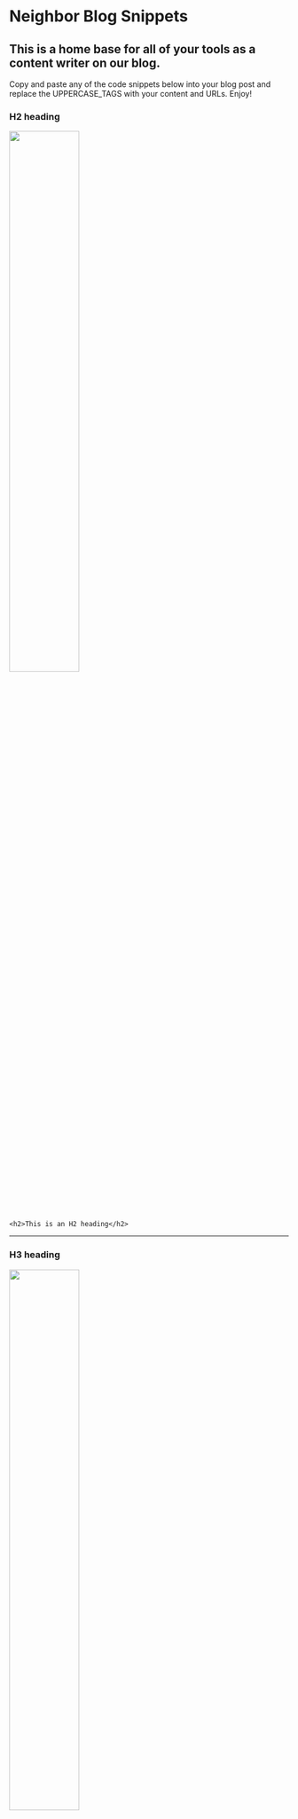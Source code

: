 # Neighbor Blog Snippets

## This is a home base for all of your tools as a content writer on our blog.

Copy and paste any of the code snippets below into your blog post and replace the UPPERCASE_TAGS with your content and URLs. Enjoy!

### H2 heading

<img src="/blog-snippets/images/h2-heading.png" width="50%"/>

```
<h2>This is an H2 heading</h2>
```

***
### H3 heading

<img src="/blog-snippets/images/h3-heading.png" width="50%"/>

```
<h3>This is an H3 heading instead of the H2</h3>
```
***
### Pull quote #1

<img src="/blog-snippets/images/pull-quote-1.png" width="50%"/>

```
<figure class="pullquote-one"><img src="https://cdn.shopify.com/s/files/1/0594/4030/0190/files/plants_600x600.png?v=1629992662" alt="" />
  <div class="pullquote-one--text">
    <blockquote>Let the lounge begin, with Sunbrella fabrics. Lorem ipsum dolor sit amet, consectetuer adipiscing elit, sed diam nonummy nibh euismod tincidunt ut laoreet dolore.”</blockquote>
  </div>
  <figcaption>- Mike Freeto</figcaption>
</figure>

```
***
### Pull quote #2

<img src="/blog-snippets/images/pull-quote-2.png" width="50%"/>

```
<figure class="pullquote-two"><img src="https://cdn.shopify.com/s/files/1/0594/4030/0190/files/plants_600x600.png?v=1629992662" alt="" />
  <div class="pullquote-two--text">
    <blockquote>Let the lounge begin, with Sunbrella fabrics. Lorem ipsum dolor sit amet, consectetuer adipiscing elit, sed diam nonummy nibh euismod tincidunt ut laoreet dolore.”</blockquote>
  </div>
  <figcaption>- Mike Freeto</figcaption>
</figure>

```
***
### Pull quote #3

<img src="/blog-snippets/images/pull-quote-3.png" width="50%"/>

```
<figure class="pullquote-three">
  <blockquote>“ Let the lounge begin, with Sunbrella fabrics. Lorem ipsum dolor sit amet, consectetuer adipiscing elit, sed diam nonummy nibh euismod tincidunt ut laoreet dolore.”</blockquote>
  <figcaption>- Mike Freeto</figcaption>
</figure>

```
***
### Side-by-side image component

<img src="/blog-snippets/images/side-by-side-images.png" width="50%"/>

```
<figure class="image-two-up">
  <img src="https://cdn.shopify.com/s/files/1/0594/4030/0190/files/plants_600x600.png?v=1629992662" alt="" /> 
  <img src="https://cdn.shopify.com/s/files/1/0594/4030/0190/files/plants_600x600.png?v=1629992662" alt="" />
</figure>

```
***
### Related article Link

<img src="/blog-snippets/images/related-article.png" width="50%"/>

```
<span class="related-article">Related Article: 
  <a href="#INSERT_URL_HERE" target="_blank" rel="noopener noreferrer">How to Identify Teak Wood</a>
</span>

```
***
### Styled link list

<img src="/blog-snippets/images/bullet-list.png" width="50%"/>

```
<div class="styled-bullet-list">
  <h4 class="small-caps">Cool Shit List</h4>
  <ul class="styled-bullet-list">
    <li>Item number one is short</li>
    <li>Item number two is longer and has more content</li>
    <li>Item three is short again</li>
    <li>Item four shortest</li>
    <li>Item five is long again. Taking up more space in the column and even breaks over multiple lines</li>
  </ul>
</div>

```
***
### Tip box

<img src="/blog-snippets/images/tip-box.png" width="50%"/>

```
<aside class="tip-box">
  <h3>Hot Tip</h3>
  <p>Lorem ipsum dolor sit amet, consectetuer adipiscing elit, sed diam nonummy nibh euismod tincidunt ut laoreet dolore magna aliquam erat volutpat. Ut wisi enim ad minim veniam, quis nostrud exerci tation ullamcorper suscipit lobortis nisl ut aliquip ex</p>
</aside>
```